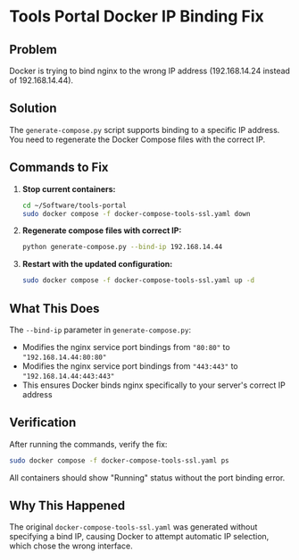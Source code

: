 # Tools Portal Docker IP Binding Fix

## Problem
Docker is trying to bind nginx to the wrong IP address (192.168.14.24 instead of 192.168.14.44).

## Solution
The `generate-compose.py` script supports binding to a specific IP address. You need to regenerate the Docker Compose files with the correct IP.

## Commands to Fix

1. **Stop current containers:**
   ```bash
   cd ~/Software/tools-portal
   sudo docker compose -f docker-compose-tools-ssl.yaml down
   ```

2. **Regenerate compose files with correct IP:**
   ```bash
   python generate-compose.py --bind-ip 192.168.14.44
   ```

3. **Restart with the updated configuration:**
   ```bash
   sudo docker compose -f docker-compose-tools-ssl.yaml up -d
   ```

## What This Does

The `--bind-ip` parameter in `generate-compose.py`:
- Modifies the nginx service port bindings from `"80:80"` to `"192.168.14.44:80:80"`
- Modifies the nginx service port bindings from `"443:443"` to `"192.168.14.44:443:443"`
- This ensures Docker binds nginx specifically to your server's correct IP address

## Verification

After running the commands, verify the fix:
```bash
sudo docker compose -f docker-compose-tools-ssl.yaml ps
```

All containers should show "Running" status without the port binding error.

## Why This Happened

The original `docker-compose-tools-ssl.yaml` was generated without specifying a bind IP, causing Docker to attempt automatic IP selection, which chose the wrong interface.